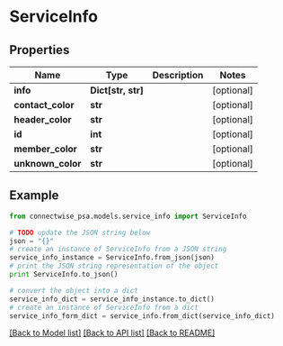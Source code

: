 # ServiceInfo


## Properties
Name | Type | Description | Notes
------------ | ------------- | ------------- | -------------
**info** | **Dict[str, str]** |  | [optional] 
**contact_color** | **str** |  | [optional] 
**header_color** | **str** |  | [optional] 
**id** | **int** |  | [optional] 
**member_color** | **str** |  | [optional] 
**unknown_color** | **str** |  | [optional] 

## Example

```python
from connectwise_psa.models.service_info import ServiceInfo

# TODO update the JSON string below
json = "{}"
# create an instance of ServiceInfo from a JSON string
service_info_instance = ServiceInfo.from_json(json)
# print the JSON string representation of the object
print ServiceInfo.to_json()

# convert the object into a dict
service_info_dict = service_info_instance.to_dict()
# create an instance of ServiceInfo from a dict
service_info_form_dict = service_info.from_dict(service_info_dict)
```
[[Back to Model list]](../README.md#documentation-for-models) [[Back to API list]](../README.md#documentation-for-api-endpoints) [[Back to README]](../README.md)


